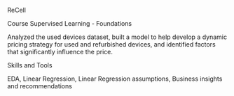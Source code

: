ReCell

Course Supervised Learning - Foundations

Analyzed the used devices dataset, built a model to help develop a dynamic pricing strategy for used and refurbished devices, and identified factors that significantly influence the price.

Skills and Tools

EDA, Linear Regression, Linear Regression assumptions, Business insights and recommendations
